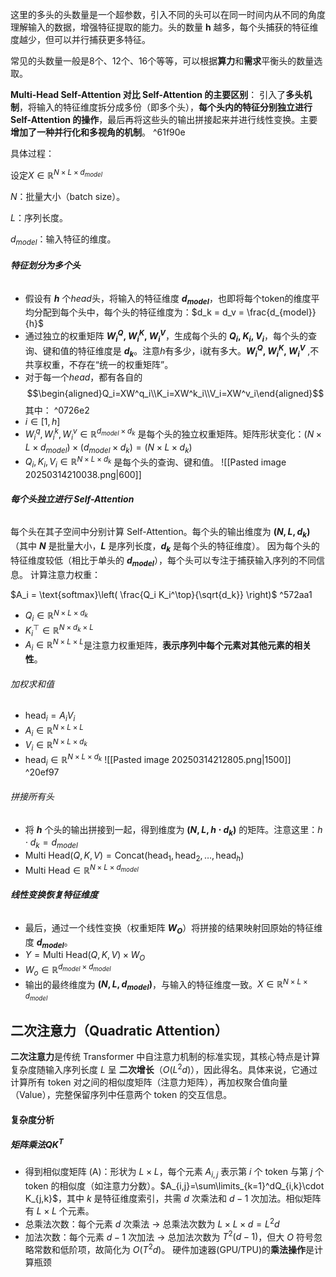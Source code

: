 这里的多头的头数量是一个超参数，引入不同的头可以在同一时间内从不同的角度理解输入的数据，增强特征提取的能力。头的数量 **h** 越多，每个头捕获的特征维度越少，但可以并行捕获更多特征。

常见的头数量一般是8个、12个、16个等等，可以根据**算力**和**需求**平衡头的数量选取。

**Multi-Head Self-Attention 对比 Self-Attention  的主要区别**：
引入了**多头机制**，将输入的特征维度拆分成多份（即多个头），**每个头内的特征分别独立进行 Self-Attention 的操作**，最后再将这些头的输出拼接起来并进行线性变换。主要**增加了一种并行化和多视角的机制**。 ^61f90e

具体过程：

设定$X  \in \mathbb{R}^{N\times L \times d_{model}}$

$N$：批量大小（batch size）。

$L$：序列长度。

$d_{model}$：输入特征的维度。

###### **特征划分为多个头**

- 假设有 **$h$** 个$head$头，将输入的特征维度 **$d_{model}$**，也即将每个$\text{token}$的维度平均分配到每个头中，每个头的特征维度为：$d_k = d_v = \frac{d_{model}}{h}$
- 通过独立的权重矩阵 **$W_i^Q$, $W_i^K$, $W_i^V$**，生成每个头的 **$Q_i$, $K_i$, $V_i$**，每个头的查询、键和值的特征维度是 **$d_k$**。注意$h$有多少，$\text{i}$就有多大。**$W_i^Q$, $W_i^K$, $W_i^V$** ,不共享权重，不存在“统一的权重矩阵”。
- 对于每一个$head$，都有各自的
$$\begin{aligned}Q_i=XW^q_i\\K_i=XW^k_i\\V_i=XW^v_i\end{aligned}$$
其中： ^0726e2
- $i \in [1,h]$
- $W^q_i,W^k_i,W^v_i∈\mathbb{R}^{d_{model}\times d_k}$ 是每个头的独立权重矩阵。矩阵形状变化：$(N\times L\times d_{model})\times (d_{model}\times d_k)=(N\times L\times d_k)$
- $Q_i, K_i, V_i \in \mathbb{R}^{N \times L \times d_k}$ 是每个头的查询、键和值。
![[Pasted image 20250314210038.png|600]]
###### **每个头独立进行 Self-Attention**

每个头在其子空间中分别计算 Self-Attention。每个头的输出维度为 **$(N, L, d_k)$**（其中 **$N$** 是批量大小，**$L$** 是序列长度，**$d_k$** 是每个头的特征维度）。
因为每个头的特征维度较低（相比于单头的 **$d_{model}$**），每个头可以专注于捕获输入序列的不同信息。
计算注意力权重：

  $A_i = \text{softmax}\left( \frac{Q_i K_i^\top}{\sqrt{d_k}} \right)$ ^572aa1
  - $Q_i \in \mathbb{R}^{N \times L \times d_k}$
  - $K_i^\top \in \mathbb{R}^{N \times d_k \times L}$
  - $A_i \in \mathbb{R}^{N \times L \times L}$是注意力权重矩阵，**表示序列中每个元素对其他元素的相关性**。
###### 加权求和值
  - $\text{head}_i = A_i V_i$
  - $A_i \in \mathbb{R}^{N \times L \times L}$
  - $V_i \in \mathbb{R}^{N \times L \times d_k}$
  - $\text{head}_i \in \mathbb{R}^{N \times L \times d_k}$
![[Pasted image 20250314212805.png|1500]] ^20ef97
###### 拼接所有头

- 将 **$h$** 个头的输出拼接到一起，得到维度为 **$(N, L, h \cdot d_k)$** 的矩阵。注意这里：$h \cdot d_k = d_{model}$
- $\text{Multi\ Head}(Q,K,V)=\text{Concat}(\text{head}_1,\text{head}_2,…,\text{head}_h)$
- $\text{Multi\ Head}\in \mathbb{R}^{N\times L \times d_{model}}$

###### **线性变换恢复特征维度**

- 最后，通过一个线性变换（权重矩阵 **$W_O$**）将拼接的结果映射回原始的特征维度 **$d_{model}$**。
- $Y=\text{Multi\ Head}(Q,K,V)\times W_O$
- $W_o \in \mathbb{R}^{d_{model}×d_{model}}$
- 输出的最终维度为 **$(N, L, d_{model})$**，与输入的特征维度一致。$X  \in \mathbb{R}^{N\times L \times d_{model}}$


## 二次注意力（Quadratic Attention）
**二次注意力**是传统 Transformer 中自注意力机制的标准实现，其核心特点是计算复杂度随输入序列长度 $L$ 呈 **二次增长**（$O(L^2 d)$），因此得名。具体来说，它通过计算所有 token 对之间的相似度矩阵（注意力矩阵），再加权聚合值向量（Value），完整保留序列中任意两个 token 的交互信息。
#### 复杂度分析
##### 矩阵乘法$QK^T$
- 得到相似度矩阵 (A)：形状为 $L \times L$，每个元素 $A_{i,j}$ 表示第 $i$ 个 token 与第 $j$ 个 token 的相似度（如注意力分数）。$A_{i,j}=\sum\limits_{k=1}^dQ_{i,k}\cdot K_{j,k}$，其中 $k$ 是特征维度索引，共需 $d$ 次乘法和 $d-1$ 次加法。相似矩阵有 $L \times L$ 个元素。
- 总乘法次数：每个元素 $d$ 次乘法 → 总乘法次数为  $L\times L\times d=L^2d$
- 加法次数：每个元素 $d-1$ 次加法 → 总加法次数为 $T^2 (d-1)$，但大 $O$ 符号忽略常数和低阶项，故简化为 $O(T^2 d)$。
硬件加速器(GPU/TPU)的**乘法操作**是计算瓶颈
